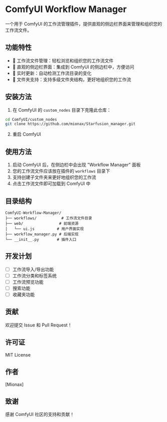 # ComfyUI Workflow Manager

一个用于 ComfyUI 的工作流管理插件，提供直观的侧边栏界面来管理和组织您的工作流文件。

## 功能特性

- 📁 工作流文件管理：轻松浏览和组织您的工作流文件
- 🎯 直观的侧边栏界面：集成到 ComfyUI 的侧边栏中，方便访问
- 🔄 实时更新：自动检测工作流目录的变化
- 📂 文件夹支持：支持多级文件夹结构，更好地组织您的工作流

## 安装方法

1. 在 ComfyUI 的 `custom_nodes` 目录下克隆此仓库：
```bash
cd ComfyUI/custom_nodes
git clone https://github.com/mionax/Starfusion_manager.git
```

2. 重启 ComfyUI

## 使用方法

1. 启动 ComfyUI 后，在侧边栏中会出现 "Workflow Manager" 面板
2. 您的工作流文件应该放在插件的 `workflows` 目录下
3. 支持创建子文件夹来更好地组织您的工作流
4. 点击工作流文件即可加载到 ComfyUI 中

## 目录结构

```
ComfyUI-Workflow-Manager/
├── workflows/           # 工作流文件目录
├── web/                # 前端资源
│   └── ui.js          # 用户界面实现
├── workflow_manager.py # 后端实现
└── __init__.py        # 插件入口
```

## 开发计划

- [ ] 工作流导入/导出功能
- [ ] 工作流分类和标签系统
- [ ] 工作流预览功能
- [ ] 搜索功能
- [ ] 收藏夹功能

## 贡献

欢迎提交 Issue 和 Pull Request！

## 许可证

MIT License

## 作者

[Mionax]

## 致谢

感谢 ComfyUI 社区的支持和贡献！ 
